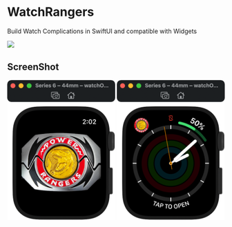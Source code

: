 # WatchRangers
Build Watch Complications in SwiftUI and compatible with Widgets
 
<img border="0" src="https://img.shields.io/badge/watchOS-watchOS 7.0 and later-brightgreen">

## ScreenShot

<p float="left">
<img width="250" src=".content/watchos-app.png">
<img width="250" src=".content/watchos-widget.png">
</p>
